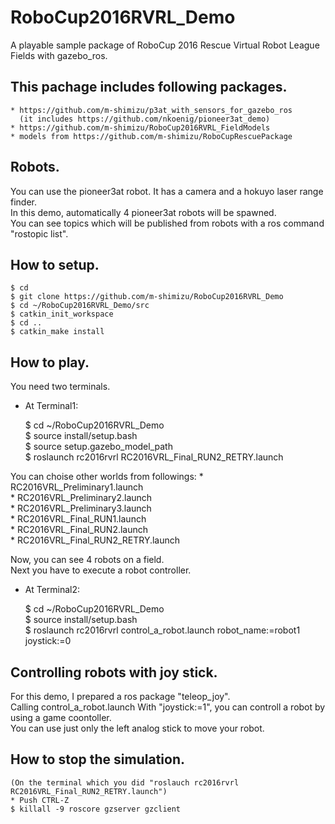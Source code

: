 # RoboCup2016RVRL_Demo  
A playable sample package of RoboCup 2016 Rescue Virtual Robot League Fields with gazebo_ros.  

## This pachage includes following packages.  
    * https://github.com/m-shimizu/p3at_with_sensors_for_gazebo_ros  
      (it includes https://github.com/nkoenig/pioneer3at_demo)  
    * https://github.com/m-shimizu/RoboCup2016RVRL_FieldModels  
    * models from https://github.com/m-shimizu/RoboCupRescuePackage  

## Robots.  
You can use the pioneer3at robot. It has a camera and a hokuyo laser range finder.  
In this demo, automatically 4 pioneer3at robots will be spawned.  
You can see topics which will be published from robots with a ros command "rostopic list".  

## How to setup.  
    $ cd  
    $ git clone https://github.com/m-shimizu/RoboCup2016RVRL_Demo  
    $ cd ~/RoboCup2016RVRL_Demo/src  
    $ catkin_init_workspace  
    $ cd ..  
    $ catkin_make install  

## How to play.  
You need two terminals.  

  * At Terminal1:  

    $ cd ~/RoboCup2016RVRL_Demo  
    $ source install/setup.bash  
    $ source setup.gazebo_model_path  
    $ roslaunch rc2016rvrl RC2016VRL_Final_RUN2_RETRY.launch  

  You can choise other worlds from followings:
    * RC2016VRL_Preliminary1.launch  
    * RC2016VRL_Preliminary2.launch  
    * RC2016VRL_Preliminary3.launch  
    * RC2016VRL_Final_RUN1.launch  
    * RC2016VRL_Final_RUN2.launch  
    * RC2016VRL_Final_RUN2_RETRY.launch  

Now, you can see 4 robots on a field.  
Next you have to execute a robot controller.  

  * At Terminal2:  

    $ cd ~/RoboCup2016RVRL_Demo  
    $ source install/setup.bash  
    $ roslaunch rc2016rvrl control_a_robot.launch robot_name:=robot1 joystick:=0  

## Controlling robots with joy stick.  
For this demo, I prepared a ros package "teleop_joy".  
Calling control_a_robot.launch With "joystick:=1", you can controll a robot by using a game coontoller.  
You can use just only the left analog stick to move your robot.  

## How to stop the simulation.  
    (On the terminal which you did "roslauch rc2016rvrl RC2016VRL_Final_RUN2_RETRY.launch")  
    * Push CTRL-Z  
    $ killall -9 roscore gzserver gzclient  
